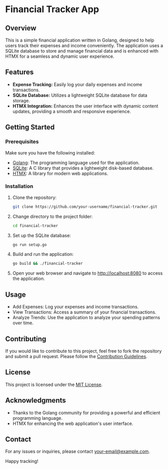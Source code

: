 # Financial Tracker App

## Overview

This is a simple financial application written in Golang, designed to help users track their expenses and income conveniently. The application uses a SQLite database to store and manage financial data and is enhanced with HTMX for a seamless and dynamic user experience.

## Features

- **Expense Tracking:** Easily log your daily expenses and income transactions.
- **SQLite Database:** Utilizes a lightweight SQLite database for data storage.
- **HTMX Integration:** Enhances the user interface with dynamic content updates, providing a smooth and responsive experience.

## Getting Started

### Prerequisites

Make sure you have the following installed:

- [Golang](https://golang.org/dl/): The programming language used for the application.
- [SQLite](https://www.sqlite.org/download.html): A C library that provides a lightweight disk-based database.
- [HTMX](https://htmx.org/): A library for modern web applications.

### Installation

1. Clone the repository:

   ```bash
   git clone https://github.com/your-username/financial-tracker.git
   ```

2. Change directory to the project folder:

   ```bash
   cd financial-tracker
   ```

3. Set up the SQLite database:

   ```bash
   go run setup.go
   ```

4. Build and run the application:

   ```bash
   go build && ./financial-tracker
   ```

5. Open your web browser and navigate to [http://localhost:8080](http://localhost:8080) to access the application.

## Usage

- Add Expenses: Log your expenses and income transactions.
- View Transactions: Access a summary of your financial transactions.
- Analyze Trends: Use the application to analyze your spending patterns over time.

## Contributing

If you would like to contribute to this project, feel free to fork the repository and submit a pull request. Please follow the [Contribution Guidelines](CONTRIBUTING.md).

## License

This project is licensed under the [MIT License](LICENSE).

## Acknowledgments

- Thanks to the Golang community for providing a powerful and efficient programming language.
- HTMX for enhancing the web application's user interface.

## Contact

For any issues or inquiries, please contact [your-email@example.com](mailto:your-email@example.com).

Happy tracking!
